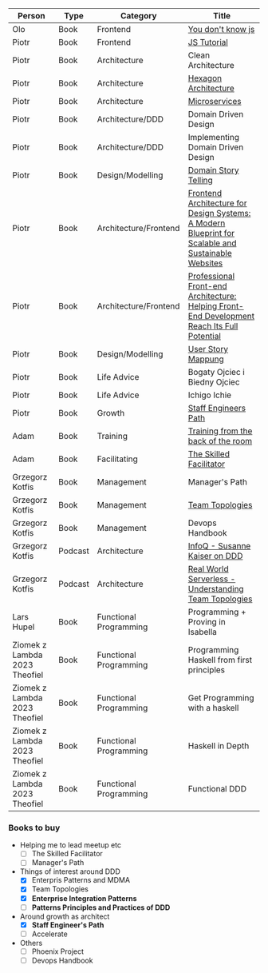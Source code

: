 | Person                        | Type    | Category               | Title                                                                                                                                                                           |
|-------------------------------|---------|------------------------|---------------------------------------------------------------------------------------------------------------------------------------------------------------------------------|
| Olo                           | Book    | Frontend               | [You don't know js](https://github.com/getify/You-Dont-Know-JS)                                                                                                                 |
| Piotr                         | Book    | Frontend               | [JS Tutorial](http://javascript.info)                                                                                                                                           |
| Piotr                         | Book    | Architecture           | Clean Architecture                                                                                                                                                              |
| Piotr                         | Book    | Architecture           | [Hexagon Architecture](https://herbertograca.com/2017/11/16/explicit-architecture-01-ddd-hexagonal-onion-clean-cqrs-how-i-put-it-all-together/)                                 |
| Piotr                         | Book    | Architecture           | [Microservices](https://microservices.io/)                                                                                                                                      |
| Piotr                         | Book    | Architecture/DDD       | Domain Driven Design                                                                                                                                                            |
| Piotr                         | Book    | Architecture/DDD       | Implementing Domain Driven Design                                                                                                                                               |
| Piotr                         | Book    | Design/Modelling       | [Domain Story Telling](https://domainstorytelling.org/)                                                                                                                         |
| Piotr                         | Book    | Architecture/Frontend  | [Frontend Architecture for Design Systems: A Modern Blueprint for Scalable and Sustainable Websites](https://www.amazon.com/_/dp/1491926783)                                    |
| Piotr                         | Book    | Architecture/Frontend  | [Professional Front-end Architecture: Helping Front-End Development Reach Its Full Potential](https://www.amazon.com/_/dp/1726146456)                                           |
| Piotr                         | Book    | Design/Modelling       | [User Story Mappung](https://www.amazon.com/dp/1491904909/)                                                                                                                     |
| Piotr                         | Book    | Life Advice            | Bogaty Ojciec i Biedny Ojciec                                                                                                                                                   |
| Piotr                         | Book    | Life Advice            | Ichigo Ichie                                                                                                                                                                    |
| Piotr                         | Book    | Growth                 | [Staff Engineers Path](https://www.amazon.pl/Staff-Engineers-Path-Individual-Contributors/dp/1098118731/)                                                                       |
| Adam                          | Book    | Training               | [Training from the back of the room](https://b-ok.xyz/book/975553/e42ceb)                                                                                                       |
| Adam                          | Book    | Facilitating           | [The Skilled Facilitator](https://www.amazon.com/Skilled-Facilitator-Comprehensive-Consultants-Facilitators/dp/0787947237)                                                      |
| Grzegorz Kotfis               | Book    | Management             | Manager's Path                                                                                                                                                                  |
| Grzegorz Kotfis               | Book    | Management             | [Team Topologies](https://teamtopologies.com/book)                                                                                                                              |
| Grzegorz Kotfis               | Book    | Management             | Devops Handbook                                                                                                                                                                 |
| Grzegorz Kotfis               | Podcast | Architecture           | [InfoQ - Susanne Kaiser on DDD](https://www.infoq.com/podcasts/ddd-wardley-mapping-team-topologies/)                                                                            |
| Grzegorz Kotfis               | Podcast | Architecture           | [Real World Serverless - Understanding Team Topologies](https://podcasts.apple.com/qa/podcast/66-understanding-team-topologies-with-nick-tune-and/id1499753495?i=1000577150321) |
| Lars Hupel                    | Book    | Functional Programming | Programming + Proving in Isabella                                                                                                                                               |
| Ziomek z Lambda 2023 Theofiel | Book    | Functional Programming | Programming Haskell from first principles                                                                                                                                       |
| Ziomek z Lambda 2023 Theofiel | Book    | Functional Programming | Get Programming with a haskell                                                                                                                                                  |
| Ziomek z Lambda 2023 Theofiel | Book    | Functional Programming | Haskell in Depth                                                                                                                                                                |
| Ziomek z Lambda 2023 Theofiel | Book    | Functional Programming | Functional DDD                                                                                                                                                                  |


### Books to buy

- Helping me to lead meetup etc
	- [ ] The Skilled Facilitator
	- [ ] Manager's Path
- Things of interest around DDD
    - [x] Enterpris Patterns and MDMA
    - [x] Team Topologies
	- [x] **Enterprise Integration Patterns**
    - [ ] **Patterns Principles and Practices of DDD**
- Around growth as architect
	- [x] **Staff Engineer's Path**
	- [ ] Accelerate
- Others
	- [ ] Phoenix Project
	- [ ] Devops Handbook
